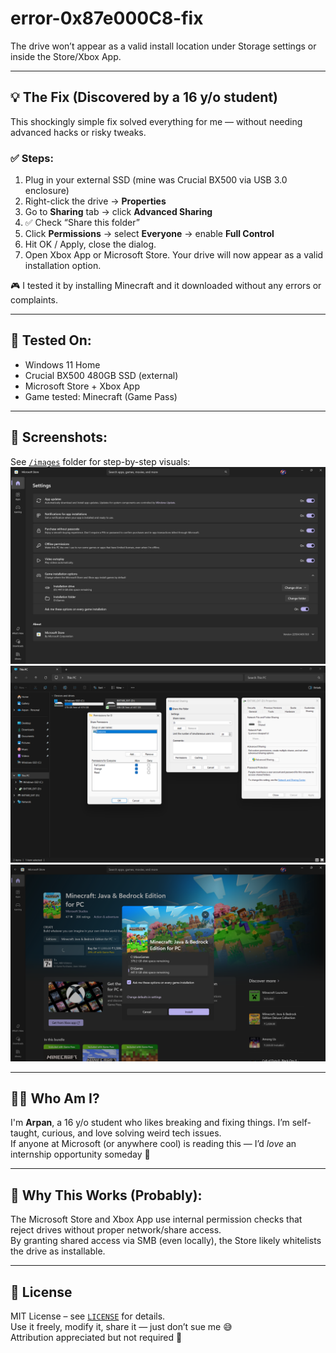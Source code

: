 # error-0x87e000C8-fix

The drive won’t appear as a valid install location under Storage settings or inside the Store/Xbox App.

---

## 💡 The Fix (Discovered by a 16 y/o student)
This shockingly simple fix solved everything for me — without needing advanced hacks or risky tweaks.

### ✅ Steps:
1. Plug in your external SSD (mine was Crucial BX500 via USB 3.0 enclosure)
2. Right-click the drive → **Properties**
3. Go to **Sharing** tab → click **Advanced Sharing**
4. ✅ Check “Share this folder”
5. Click **Permissions** → select **Everyone** → enable **Full Control**
6. Hit OK / Apply, close the dialog.
7. Open Xbox App or Microsoft Store. Your drive will now appear as a valid installation option.

🎮 I tested it by installing Minecraft and it downloaded without any errors or complaints.

---

## 🧪 Tested On:
- Windows 11 Home
- Crucial BX500 480GB SSD (external)
- Microsoft Store + Xbox App
- Game tested: Minecraft (Game Pass)

---

## 📸 Screenshots:
See [`/images`](.images/) folder for step-by-step visuals:
![Step 1 – Storage Settings](images/step1-settings.png)
![Step 2 – Sharing Settings](images/step2-settings.png)
![Step 3 – Success Screen](images/step3-settings.png)

---

## 🙋‍♂️ Who Am I?
I'm **Arpan**, a 16 y/o student who likes breaking and fixing things. I’m self-taught, curious, and love solving weird tech issues.  
If anyone at Microsoft (or anywhere cool) is reading this — I’d *love* an internship opportunity someday 👀

---

## 🧠 Why This Works (Probably):
The Microsoft Store and Xbox App use internal permission checks that reject drives without proper network/share access.  
By granting shared access via SMB (even locally), the Store likely whitelists the drive as installable.

---

## 🪪 License
MIT License – see [`LICENSE`](./LICENSE) for details.  
Use it freely, modify it, share it — just don’t sue me 😅  
Attribution appreciated but not required 💜
